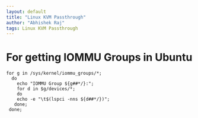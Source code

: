 ```yaml
---
layout: default
title: "Linux KVM Passthrough"
author: "Abhishek Raj"
tags: Linux KVM Passthrough
---
```


# For getting IOMMU Groups in Ubuntu
```shell
for g in /sys/kernel/iommu_groups/*;
  do 
    echo "IOMMU Group ${g##*/}:";
    for d in $g/devices/*;
    do
    echo -e "\t$(lspci -nns ${d##*/})";
   done;
 done;
```
